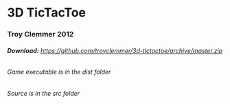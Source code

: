 # 3D TicTacToe
### Troy Clemmer 2012

###### **Download:** https://github.com/troyclemmer/3d-tictactoe/archive/master.zip
###### *Game executable is in the dist folder*
###### *Source is in the src folder*
